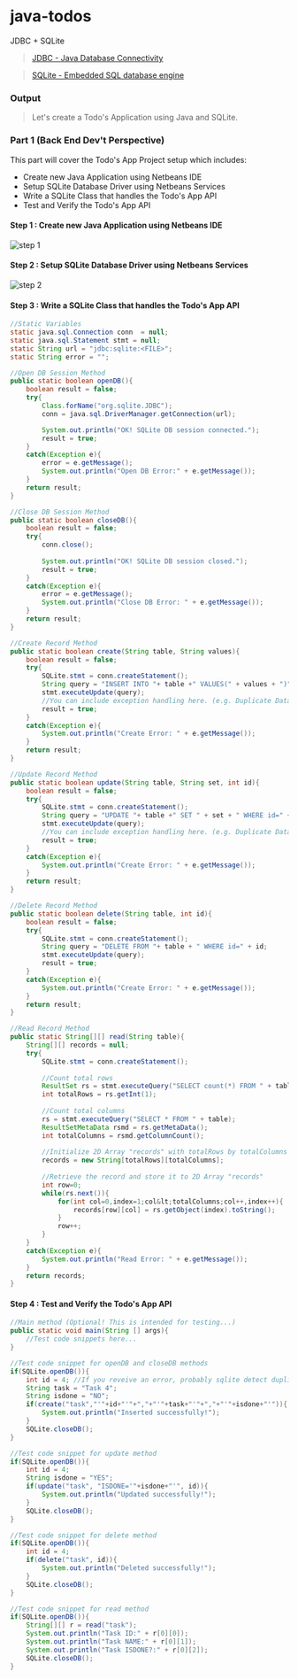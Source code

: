 # java-todos
JDBC + SQLite

> [JDBC - Java Database Connectivity](http://docs.oracle.com/javase/tutorial/jdbc/basics/index.html)

> [SQLite - Embedded SQL database engine](https://www.sqlite.org/about.html)

### Output
> Let's create a Todo's Application using Java and SQLite.


### Part 1 (Back End Dev't Perspective)
This part will cover the Todo's App Project setup which includes:

* Create new Java Application using Netbeans IDE
* Setup SQLite Database Driver using Netbeans Services
* Write a SQLite Class that handles the Todo's App API
* Test and Verify the Todo's App API

#### Step 1 : Create new Java Application using Netbeans IDE
![step 1](https://github.com/clydeatuic/java-todos/blob/master/01.JPG)


#### Step 2 : Setup SQLite Database Driver using Netbeans Services
![step 2](https://github.com/clydeatuic/java-todos/blob/master/02.JPG)

#### Step 3 : Write a SQLite Class that handles the Todo's App API
```java
//Static Variables
static java.sql.Connection conn  = null;
static java.sql.Statement stmt = null;
static String url = "jdbc:sqlite:<FILE>";
static String error = "";
```

```java
//Open DB Session Method
public static boolean openDB(){
    boolean result = false;
    try{
        Class.forName("org.sqlite.JDBC");
        conn = java.sql.DriverManager.getConnection(url);

        System.out.println("OK! SQLite DB session connected.");
        result = true;
    }
    catch(Exception e){
        error = e.getMessage();
        System.out.println("Open DB Error:" + e.getMessage());
    } 
    return result;
}
```

```java
//Close DB Session Method
public static boolean closeDB(){
    boolean result = false;
    try{
        conn.close();
        
        System.out.println("OK! SQLite DB session closed.");
        result = true;
    }
    catch(Exception e){
        error = e.getMessage();
        System.out.println("Close DB Error: " + e.getMessage());
    }
    return result;
} 
```

```java
//Create Record Method
public static boolean create(String table, String values){
    boolean result = false;
    try{
        SQLite.stmt = conn.createStatement();
        String query = "INSERT INTO "+ table +" VALUES(" + values + ")";
        stmt.executeUpdate(query);
        //You can include exception handling here. (e.g. Duplicate Data, etc.)
        result = true;
    }
    catch(Exception e){
        System.out.println("Create Error: " + e.getMessage());
    }
    return result;
}
```

```java
//Update Record Method
public static boolean update(String table, String set, int id){
    boolean result = false;
    try{
        SQLite.stmt = conn.createStatement();
        String query = "UPDATE "+ table +" SET " + set + " WHERE id=" + id;
        stmt.executeUpdate(query);
        //You can include exception handling here. (e.g. Duplicate Data, etc.)
        result = true;
    }
    catch(Exception e){
        System.out.println("Create Error: " + e.getMessage());
    }
    return result;
}
```

```java
//Delete Record Method
public static boolean delete(String table, int id){
    boolean result = false;
    try{
        SQLite.stmt = conn.createStatement();
        String query = "DELETE FROM "+ table + " WHERE id=" + id;
        stmt.executeUpdate(query);
        result = true;
    }
    catch(Exception e){
        System.out.println("Create Error: " + e.getMessage());
    }
    return result;
} 
```

```java
//Read Record Method
public static String[][] read(String table){
    String[][] records = null;
    try{
        SQLite.stmt = conn.createStatement();
        
        //Count total rows
        ResultSet rs = stmt.executeQuery("SELECT count(*) FROM " + table);
        int totalRows = rs.getInt(1);
        
        //Count total columns
        rs = stmt.executeQuery("SELECT * FROM " + table);
        ResultSetMetaData rsmd = rs.getMetaData();
        int totalColumns = rsmd.getColumnCount();
        
        //Initialize 2D Array "records" with totalRows by totalColumns
        records = new String[totalRows][totalColumns];
        
        //Retrieve the record and store it to 2D Array "records"
        int row=0;
        while(rs.next()){                
            for(int col=0,index=1;col&lt;totalColumns;col++,index++){
                records[row][col] = rs.getObject(index).toString();
            }
            row++;
        }            
    }
    catch(Exception e){
        System.out.println("Read Error: " + e.getMessage());
    }
    return records;
}
```

#### Step 4 : Test and Verify the Todo's App API

```java
//Main method (Optional! This is intended for testing...)
public static void main(String [] args){
	//Test code snippets here...
}
```

```java
//Test code snippet for openDB and closeDB methods
if(SQLite.openDB()){
    int id = 4; //If you reveive an error, probably sqlite detect duplicate ID value.
    String task = "Task 4";
    String isdone = "NO";
    if(create("task","'"+id+"'"+","+"'"+task+"'"+","+"'"+isdone+"'")){
        System.out.println("Inserted successfully!");
    }
    SQLite.closeDB();
}   
```

```java
//Test code snippet for update method
if(SQLite.openDB()){
    int id = 4;
    String isdone = "YES";
    if(update("task", "ISDONE='"+isdone+"'", id)){
        System.out.println("Updated successfully!");
    }
    SQLite.closeDB();
} 
```

```java
//Test code snippet for delete method
if(SQLite.openDB()){
    int id = 4;
    if(delete("task", id)){
        System.out.println("Deleted successfully!");
    }
    SQLite.closeDB();
} 
```

```java
//Test code snippet for read method
if(SQLite.openDB()){
    String[][] r = read("task");
    System.out.println("Task ID:" + r[0][0]);
    System.out.println("Task NAME:" + r[0][1]);
    System.out.println("Task ISDONE?:" + r[0][2]);
    SQLite.closeDB();
}
```
